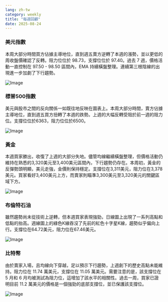 ```yaml
---
lang: zh-tw
category: weekly
title: "每週回顧"
date: 2025-08-24
---
```


### 美元指數

本周大部分時間買方佔據主導地位，直到週五賣方逆轉了本週的漲勢，並以更低的周收盤價確認了反轉。阻力位位於 98.73，支撐位位於 97.40。過去 7 週，價格活動一直控制在 97.50 - 98.50 區間內，EMA 持續橫盤整理。連續第三根陰線的出現進一步加劇了下行趨勢。

![Image](https://markleighedu.github.io/img/Aug-2025/24-Aug-2025/usdindex.jpg)

### 標普500指數

美元與股市之間的反向關係一如既往地反映在圖表上。本周大部分時間，賣方佔據主導地位，直到週五買方扭轉了本週的跌勢。上週的大幅反轉受阻於前一週的阻力位。支撐位位於6363，阻力位位於6500。

![Image](https://markleighedu.github.io/img/Aug-2025/24-Aug-2025/sp500.jpg)

### 黃金

本週買家勝出，收復了上週的大部分失地。儘管均線繼續橫盤整理，但價格活動仍維持在熟悉的3,320美元至3,400美元區間內，下行趨勢仍存在。本周初，黃金的反彈勢頭明顯，美元走強，金價則保持穩定。支撐位在3,311美元，阻力位在3,378美元。買家看好3,400美元上方，而賣家則瞄準3,300美元至3,320美元的關鍵區域下方。

![Image](https://markleighedu.github.io/img/Aug-2025/24-Aug-2025/gold.jpg)

### 布倫特石油

雖然趨勢尚未從技術上逆轉，但本週買家表現強勁，日線圖上出現了一系列高點和低點的抬高。週線圖上的綠色K線吞沒了先前的紅色十字星K線，趨勢似乎偏向上行。支撐位在64.72美元，阻力位在67.46美元。

![Image](https://markleighedu.github.io/img/Aug-2025/24-Aug-2025/brentoil.jpg)

### 比特幣

由於賣家入場，且均線向下穿越，足以預示下行趨勢，上週創下的歷史高點未能維持。阻力位在 11.74 萬美元，支撐位在 11.05 萬美元。需要注意的是，該支撐位在 5 月和 6 月均被測試為阻力位，這增加了該水平的相關性。過去一周，買家已證明目前 11.2 萬美元的價格是一個強勁的底部支撐位，並已保護該支撐位。

![Image](https://markleighedu.github.io/img/Aug-2025/24-Aug-2025/bitcoin.jpg)


